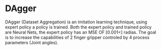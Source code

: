 # DAgger

DAgger (Dataset Aggregation) is an imitation learning technique, using expert policy a policy is trained. Both the expert policy and trained policy are Neural Nets, the expert policy has an MSE OF [0.001<] radias. The goal is to increase the capabilities of 2 finger gripper controled by 4 process parameters (Joint angles).
